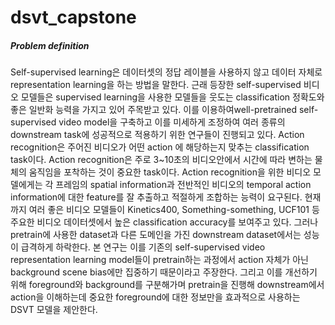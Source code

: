 # dsvt_capstone

##### Problem definition
 Self-supervised learning은 데이터셋의 정답 레이블을 사용하지 않고 데이터 자체로 representation learning을 하는 방법을 말한다. 근래 등장한 self-supervised 비디오 모델들은 supervised learning을 사용한 모델들을 웃도는 classification 정확도와 좋은 일반화 능력을 가지고 있어 주목받고 있다. 이를 이용하여well-pretrained self-supervised video model을 구축하고 이를 미세하게 조정하여 여러 종류의 downstream task에 성공적으로 적용하기 위한 연구들이 진행되고 있다. Action recognition은 주어진 비디오가 어떤 action 에 해당하는지 맞추는 classification task이다. Action recognition은 주로 3~10초의 비디오안에서 시간에 따라 변하는 물체의 움직임을 포착하는 것이 중요한 task이다. Action recognition을 위한 비디오 모델에게는 각 프레임의 spatial information과 전반적인 비디오의 temporal action information에 대한 feature를 잘 추출하고 적절하게 조합하는 능력이 요구된다. 현재까지 여러 좋은 비디오 모델들이 Kinetics400, Something-something, UCF101 등 주요한 비디오 데이터셋에서 높은 classification accuracy를 보여주고 있다. 그러나 pretrain에 사용한 dataset과 다른 도메인을 가진 downstream dataset에서는 성능이 급격하게 하락한다.
 본 연구는 이를 기존의 self-supervised video representation learning model들이 pretrain하는 과정에서 action 자체가 아닌 background scene bias에만 집중하기 때문이라고 주장한다. 그리고 이를 개선하기 위해 foreground와 background를 구분해가며 pretrain을 진행해 downstream에서 action을 이해하는데 중요한 foreground에 대한 정보만을 효과적으로 사용하는 DSVT 모델을 제안한다. 

